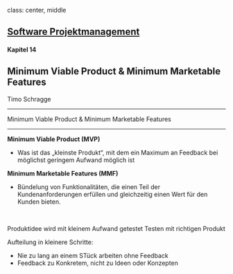 class: center, middle

## [Software Projektmanagement](index.html)

#### Kapitel 14

## Minimum Viable Product & Minimum Marketable Features
Timo Schragge

---
Minimum Viable Product & Minimum Marketable Features

----

**Minimum Viable Product (MVP)**
* Was ist das „kleinste Produkt“, mit dem ein Maximum an Feedback bei möglichst geringem Aufwand möglich ist

**Minimum Marketable Features (MMF)**
* Bündelung von Funktionalitäten, die einen Teil der Kundenanforderungen erfüllen und gleichzeitig einen Wert für den Kunden bieten.

</br>

Produktidee wird mit kleinem Aufwand getestet Testen mit richtigen Produkt

  Aufteilung in kleinere Schritte:
  * Nie zu lang an einem STück arbeiten ohne Feedback
  * Feedback zu Konkretem, nicht zu Ideen oder Konzepten
